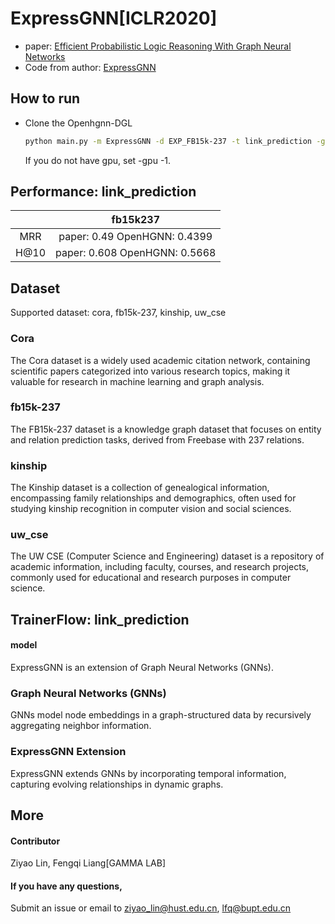 # ExpressGNN[ICLR2020]

-   paper: [Efficient Probabilistic Logic Reasoning With Graph Neural Networks](https://arxiv.org/abs/2001.11850)
-   Code from author: [ExpressGNN](https://github.com/expressGNN/ExpressGNN)


## How to run

- Clone the Openhgnn-DGL

  ```bash
  python main.py -m ExpressGNN -d EXP_FB15k-237 -t link_prediction -g 0 --use_best_config
  ```

  If you do not have gpu, set -gpu -1.


## Performance: link_prediction

|           |               fb15k237             
|:---------:| :-----------------------------: 
|    MRR    | paper: 0.49    OpenHGNN: 0.4399
|   H@10    | paper: 0.608   OpenHGNN: 0.5668

## Dataset

Supported dataset: cora, fb15k-237, kinship, uw_cse

### Cora

The Cora dataset is a widely used academic citation network, containing scientific papers categorized into various research topics, making it valuable for research in machine learning and graph analysis.

### fb15k-237

The FB15k-237 dataset is a knowledge graph dataset that focuses on entity and relation prediction tasks, derived from Freebase with 237 relations.

### kinship

The Kinship dataset is a collection of genealogical information, encompassing family relationships and demographics, often used for studying kinship recognition in computer vision and social sciences.

### uw_cse


The UW CSE (Computer Science and Engineering) dataset is a repository of academic information, including faculty, courses, and research projects, commonly used for educational and research purposes in computer science.

## TrainerFlow: link_prediction

#### model

ExpressGNN is an extension of Graph Neural Networks (GNNs).

### Graph Neural Networks (GNNs)

GNNs model node embeddings in a graph-structured data by recursively aggregating neighbor information.

### ExpressGNN Extension

ExpressGNN extends GNNs by incorporating temporal information, capturing evolving relationships in dynamic graphs.


## More

#### Contributor

Ziyao Lin, Fengqi Liang[GAMMA LAB]

#### If you have any questions,

Submit an issue or email to  ziyao_lin@hust.edu.cn, lfq@bupt.edu.cn